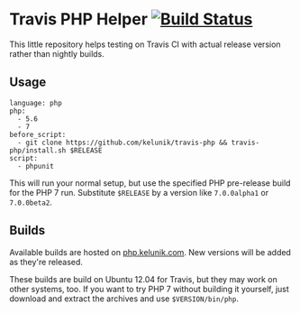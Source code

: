 # Travis PHP Helper [![Build Status](https://travis-ci.org/kelunik/travis-php.svg?branch=master)](https://travis-ci.org/kelunik/travis-php)

This little repository helps testing on Travis CI with actual release version rather than nightly builds.

## Usage

```
language: php
php:
  - 5.6
  - 7
before_script:
  - git clone https://github.com/kelunik/travis-php && travis-php/install.sh $RELEASE
script:
  - phpunit
```

This will run your normal setup, but use the specified PHP pre-release build for the PHP 7 run.
Substitute `$RELEASE` by a version like `7.0.0alpha1` or `7.0.0beta2`.

## Builds

Available builds are hosted on [php.kelunik.com](http://php.kelunik.com). New versions will be added as they're released.

These builds are build on Ubuntu 12.04 for Travis, but they may work on other systems, too. If you want to try PHP 7 without building it yourself, just download and extract the archives and use `$VERSION/bin/php`.
